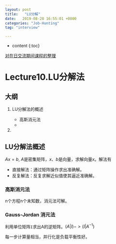 ```yaml
---
layout: post
title:   "LU分解"
date:   2019-08-28 16:55:01 +0800
categories: "Job-Hunting"
tag: "interview"

---
```


* content
{:toc}




[对在日交流期间课程的整理]()

# Lecture10.LU分解法

## 大纲

1. LU分解法的概述
   * 高斯消元法
   * 

2. 



## LU分解法概述

$Ax=b$, $A$是密集矩阵，$x、b$是向量，求解向量$x$。解法有

* 直接解法：通过矩阵操作求出准确解。
* 反复解法：反复求解近似值使其逼近准确解。

### 高斯消元法

n个方程n个未知数，消元法可解。

### Gauss-Jordan 消元法

利用单位矩阵`I`求出A的逆矩阵。$(A | I)->(I | A^{-1})$

每一步计算量相当，并行化是负载平衡性好。

